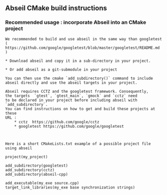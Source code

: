 
## Abseil CMake build instructions


### Recommended usage : incorporate Abseil into an  CMake project

    We recommended to build and use abseil in the same way than googletest
    ( https://github.com/google/googletest/blob/master/googletest/README.md )

    * Download abseil and copy it in a sub-directory in your project.

    * Or add abseil as a git-submodule in your project

    You can then use the cmake `add_subdirectory()` command to include
    abseil directly and use the abseil targets in your project.

    Abseil requires CCTZ and the googletest framework. Consequently, 
    the targets  `gtest`, `gtest_main`, `gmock` and `cctz` need
    to be declared in your project before including abseil with `add_subdirectory`. 
    You can find instructions on how to get and build these projects at these 
    URL :
        * cctz  https://github.com/google/cctz
        * googletest https://github.com/google/googletest

    

    Here is a short CMakeLists.txt example of a possible project file 
    using abseil
    
    project(my_project)
    
    add_subdirectory(googletest)
    add_subdirectory(cctz)    
    add_subdirectory(abseil-cpp)

    add_executable(my_exe source.cpp)
    target_link_libraries(my_exe base synchronization strings)




